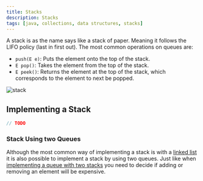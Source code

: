 ```yaml
---
title: Stacks
description: Stacks
tags: [java, collections, data structures, stacks]
---
```


A stack is as the name says like a stack of paper. Meaning it follows the LIFO policy (last in first out). The most common operations on queues are:

- `push(E e)`: Puts the element onto the top of the stack.
- `E pop()`: Takes the element from the top of the stack.
- `E peek()`: Returns the element at the top of the stack, which corresponds to the element to next be popped.

![stack](/img/programming/stack.png)

## Implementing a Stack

```java title="MyStack.java"
// TODO
```

### Stack Using two Queues

Although the most common way of implementing a stack is with a [linked list](./linkedLists) it is also possible to implement a stack by using two queues. Just like when [implementing a queue with two stacks](./queues#queue-using-two-stacks) you need to decide if adding or removing an element will be expensive.
